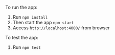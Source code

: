 To run the app:

1. Run `npm install`
2. Then start the app `npm start`
3. Access `http://localhost:4000/` from browser

To test the app:

1. Run `npm test`